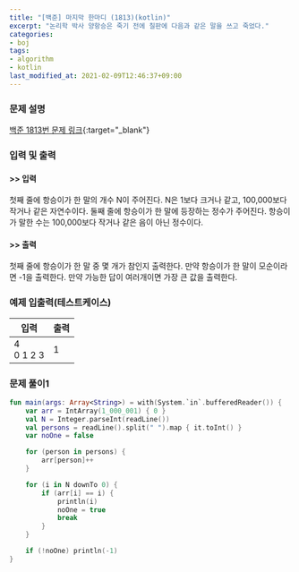 ```yaml
---
title: "[백준] 마지막 한마디 (1813)(kotlin)"
excerpt: "논리학 박사 양항승은 죽기 전에 칠판에 다음과 같은 말을 쓰고 죽었다."
categories:
- boj
tags:
- algorithm
- kotlin
last_modified_at: 2021-02-09T12:46:37+09:00
---
```



### 문제 설명
[백준 1813번 문제 링크](https://www.acmicpc.net/problem/1813#description){:target="_blank"}




### 입력 및 출력
#### >> 입력
첫째 줄에 항승이가 한 말의 개수 N이 주어진다. N은 1보다 크거나 같고, 100,000보다 작거나 같은 자연수이다. 둘째 줄에 항승이가 한 말에 등장하는 정수가 주어진다. 항승이가 말한 수는 100,000보다 작거나 같은 음이 아닌 정수이다.



#### >> 출력
첫째 줄에 항승이가 한 말 중 몇 개가 참인지 출력한다. 만약 항승이가 한 말이 모순이라면 \-1을 출력한다. 만약 가능한 답이 여러개이면 가장 큰 값을 출력한다.





### 예제 입출력(테스트케이스)


|입력|출력|
|-----|------|
|4<br>0 1 2 3|1|




### 문제 풀이1
```kotlin
fun main(args: Array<String>) = with(System.`in`.bufferedReader()) {
    var arr = IntArray(1_000_001) { 0 }
    val N = Integer.parseInt(readLine())
    val persons = readLine().split(" ").map { it.toInt() }
    var noOne = false

    for (person in persons) {
        arr[person]++
    }

    for (i in N downTo 0) {
        if (arr[i] == i) {
            println(i)
            noOne = true
            break
        }
    }

    if (!noOne) println(-1)
}
```
